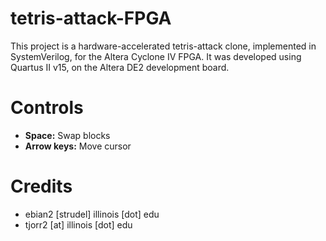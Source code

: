 # tetris-attack-FPGA
This project is a hardware-accelerated tetris-attack clone, implemented in SystemVerilog, for the Altera Cyclone IV FPGA. It was developed using Quartus II v15, on the Altera DE2 development board.

# Controls
* __Space:__ Swap blocks
* __Arrow keys:__ Move cursor

# Credits
* ebian2 [strudel] illinois [dot] edu
* tjorr2 [at] illinois [dot] edu
